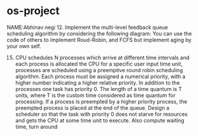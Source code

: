 # os-project
NAME:Abhinav negi
12.	Implement the multi-level feedback queue scheduling algorithm by considering the following diagram: You can use the code of others to implement Roud-Robin, and FCFS but implement aging by your own self.

15.	CPU schedules N processes which arrive at different time intervals and each process is allocated the CPU for a specific user input time unit, processes are scheduled using a preemptive round robin scheduling algorithm. Each process must be assigned a numerical priority, with a higher number indicating a higher relative priority. In addition to the processes one task has priority 0. The length of a time quantum is T units, where T is the custom time considered as time quantum for processing. If a process is preempted by a higher priority process, the preempted process is placed at the end of the queue. Design a scheduler so that the task with priority 0 does not starve for resources and gets the CPU at some time unit to execute. Also compute waiting time, turn around
